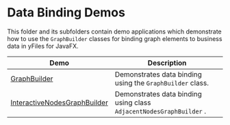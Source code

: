 
# Data Binding Demos
  

 This folder and its subfolders contain demo applications which demonstrate how to use the `GraphBuilder` classes for binding graph elements to business data in yFiles for JavaFX.   

| Demo | Description |
|------|-------------|
|[GraphBuilder](../../src/databinding/graphbuilder/)| Demonstrates data binding using the `GraphBuilder` class. |
|[InteractiveNodesGraphBuilder](../../src/databinding/interactivenodesgraphbuilder/)| Demonstrates data binding using class `AdjacentNodesGraphBuilder` . |
